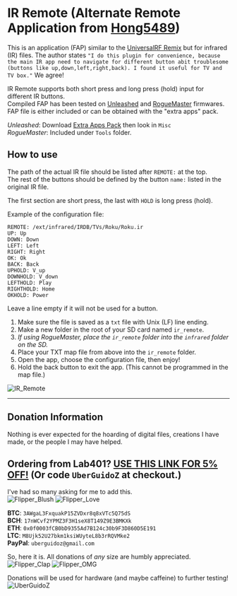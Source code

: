 # IR Remote (Alternate Remote Application from [Hong5489](https://github.com/Hong5489/ir_remote))

This is an application (FAP) similar to the [UniversalRF Remix](https://github.com/ESurge/flipperzero-firmware-unirfremix) but for infrared (IR) files. The author states `"I do this plugin for convenience, because the main IR app need to navigate for different button abit troublesome (buttons like up,down,left,right,back). I found it useful for TV and TV box."` We agree!

IR Remote supports both short press and long press (hold) input for different IR buttons.<br>
Compiled FAP has been tested on [Unleashed](https://github.com/DarkFlippers/unleashed-firmware) and [RogueMaster](https://github.com/RogueMaster/flipperzero-firmware-wPlugins) firmwares.<br>
FAP file is either included or can be obtained with the "extra apps" pack.

*Unleashed*: Download [Extra Apps Pack](https://download-directory.github.io/?url=https://github.com/xMasterX/unleashed-extra-pack/tree/main/apps) then look in `Misc`<br>
*RogueMaster*: Included under `Tools` folder.

## How to use

The path of the actual IR file should be listed after `REMOTE:` at the top.<br>
The rest of the buttons should be defined by the button `name:` listed in the original IR file.

The first section are short press, the last with `HOLD` is long press (hold).

Example of the configuration file:
```
REMOTE: /ext/infrared/IRDB/TVs/Roku/Roku.ir
UP: Up
DOWN: Down
LEFT: Left
RIGHT: Right
OK: Ok
BACK: Back
UPHOLD: V_up
DOWNHOLD: V_down
LEFTHOLD: Play
RIGHTHOLD: Home
OKHOLD: Power
```

Leave a line empty if it will not be used for a button.

1. Make sure the file is saved as a `txt` file with Unix (LF) line ending.
2. Make a new folder in the root of your SD card named `ir_remote`.
3. *If using RogueMaster, place the `ir_remote` folder into the `infrared` folder on the SD.*
4. Place your TXT map file from above into the `ir_remote` folder.
5. Open the app, choose the configuration file, then enjoy!
6. Hold the back button to exit the app. (This cannot be programmed in the map file.)

![IR_Remote](https://user-images.githubusercontent.com/57457139/207985275-e5e5e1cb-28f6-48cc-bec1-5f8db5d95584.gif)

-----

## Donation Information

Nothing is ever expected for the hoarding of digital files, creations I have made, or the people I may have helped.

## Ordering from Lab401? [USE THIS LINK FOR 5% OFF!](https://lab401.com/r?id=vsmgoc) (Or code `UberGuidoZ` at checkout.)

I've had so many asking for me to add this.<br>
![Flipper_Blush](https://user-images.githubusercontent.com/57457139/183561666-4424a3cc-679b-4016-a368-24f7e7ad0a88.jpg) ![Flipper_Love](https://user-images.githubusercontent.com/57457139/183561692-381d37bd-264f-4c88-8877-e58d60d9be6e.jpg)

**BTC**: `3AWgaL3FxquakP15ZVDxr8q8xVTc5Q75dS`<br>
**BCH**: `17nWCvf2YPMZ3F3H1seX8T149Z9E3BMKXk`<br>
**ETH**: `0x0f0003fCB0bD9355Ad7B124c30b9F3D860D5E191`<br>
**LTC**: `M8Ujk52U27bkm1ksiWUyteL8b3rRQVMke2`<br>
**PayPal**: `uberguidoz@gmail.com`

So, here it is. All donations of *any* size are humbly appreciated.<br>
![Flipper_Clap](https://user-images.githubusercontent.com/57457139/183561789-2e853ede-8ef7-41e8-a67c-716225177e5d.jpg) ![Flipper_OMG](https://user-images.githubusercontent.com/57457139/183561787-e21bdc1e-b316-4e67-b327-5129503d0313.jpg)

Donations will be used for hardware (and maybe caffeine) to further testing!<br>
![UberGuidoZ](https://cdn.discordapp.com/emojis/1000632669622767686.gif)